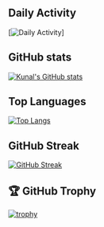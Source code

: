 ## Daily Activity
[![Daily Activity](https://github-readme-activity-graph.cyclic.app/graph?username=kunpai&bg_color=000000&color=fff&line=0194dd&point=5194f0&area=true)]

## GitHub stats
[![Kunal's GitHub stats](https://github-readme-stats-helloparthshah.vercel.app/api?username=kunpai&count_private=true&show_icons=true&theme=radical)](https://github.com/anuraghazra/github-readme-stats)

## Top Languages
[![Top Langs](https://github-readme-stats-helloparthshah.vercel.app/api/top-langs/?username=kunpai&count_private=true&show_icons=true&theme=radical&layout=compact)](https://github.com/anuraghazra/github-readme-stats)

## GitHub Streak
[![GitHub Streak](https://github-readme-streak-stats.herokuapp.com/?user=kunpai&theme=radical)](https://git.io/streak-stats)

## 🏆 GitHub Trophy
[![trophy](https://github-profile-trophy.vercel.app/?username=helloparthshah&column=8&theme=radical)](https://github-profile-trophy.vercel.app/?username=kunpai&column=8)
